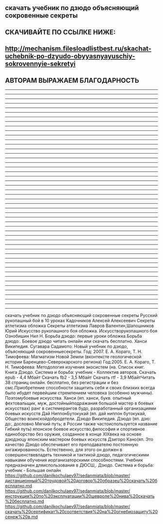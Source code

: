 скачать учебник по дзюдо объясняющий сокровенные секреты
--------------------------------------------------
СКАЧИВАЙТЕ ПО ССЫЛКЕ НИЖЕ:
--------------------------------------------------
http://mechanism.filesloadlistbest.ru/skachat-uchebnik-po-dzyudo-obyyasnyayuschiy-sokrovennyie-sekretyi
--------------------------------------------------
АВТОРАМ ВЫРАЖАЕМ БЛАГОДАРНОСТЬ
--------------------------------------------------
--------------------------------------------------
--------------------------------------------------
--------------------------------------------------
--------------------------------------------------
--------------------------------------------------
--------------------------------------------------
--------------------------------------------------
--------------------------------------------------
--------------------------------------------------
--------------------------------------------------
--------------------------------------------------
--------------------------------------------------
--------------------------------------------------
--------------------------------------------------
--------------------------------------------------
--------------------------------------------------
--------------------------------------------------
--------------------------------------------------
--------------------------------------------------
--------------------------------------------------
--------------------------------------------------
--------------------------------------------------
--------------------------------------------------
--------------------------------------------------
--------------------------------------------------
--------------------------------------------------
--------------------------------------------------
--------------------------------------------------
--------------------------------------------------
--------------------------------------------------
--------------------------------------------------
--------------------------------------------------
--------------------------------------------------
--------------------------------------------------
--------------------------------------------------
--------------------------------------------------
--------------------------------------------------
--------------------------------------------------
--------------------------------------------------
--------------------------------------------------
--------------------------------------------------
--------------------------------------------------
--------------------------------------------------
--------------------------------------------------
--------------------------------------------------
--------------------------------------------------
--------------------------------------------------
--------------------------------------------------
--------------------------------------------------
скачать учебник по дзюдо объясняющий сокровенные секреты Русский рукопашный бой в 10 уроках  Кадочников Алексей Алексеевич Секреты атлетизма обложка  Секреты атлетизма  Лавров Валентин,Шапошников Юрий  Искусство рукопашного боя обложка. Искусстворукопашного боя  Ознобишин Нил Н. Борьба дзюдо: первые уроки обложка.Борьба дзюдо:. Боевое дзюдо читать онлайн или скачать бесплатно. Ханси  Википедия. Сугавара Садамото: Новый учебник по дзюдо, объясняющий сокровенныесекреты. Год: 2007. Е. А. Кораго, Т. Н. Тимофеева: Магматизм Новой Земли (вконтексте геологической истории Баренцево-Северокарского региона) Год:2005. Е. А. Кораго, Т. Н. Тимофеева: Методология изучения экосистем (на. Список книг. Книга Дзюдо. Система и борьба: учебник - Коллектив авторов. Cкачать epub - 4,4 Мбайт Cкачать fb2 - 3,5 Мбайт Cкачать rtf - 3,9 МбайтЧитать 38 страниц онлайн. бесплатно, без регистрации и без смс.Приобретение способности защитить себя и своих близких всегда было ибудет первейшим стремлением человека (особенно мужчины). Поэтомубоевые искусства. Ханси (яп.  ханси, букв. опытный фехтовальщик, муж, достойныйподражания  большой мастер в боевых искусствах)  ранг в системерангов будо, разработанный организациями боевых искусств Дай НиппонБутокукай (яп.  дай ниппон бутокукай, Общество воинскойдобродетели. Дзюдо  Википедия. Дзюдо (яп.  дзю: до:, дословно  Мягкий путь; в России также частоиспользуется название Гибкий путь)  японское боевое искусство,философия и спортивное единоборство без оружия, созданное в конце XIXвека на основе дзюдзюцу японским мастером боевых искусств Дзигоро Кано(яп. Это качество Дзюдо обеспечивает его преподавателю постоянную ангажированность. Естественно, для этого он должен в совершенствевладеть техникой и тактикой дзюдо, педагогическими навыками обучения иорганизаторскими способностями. Учебник предназначен дляиспользования в ДЮСШ,. Дзюдо. Система и борьба: учебник - Большая онлайн
https://github.com/danilkochulaev97/sedanmiata/blob/master/дистанционный%20трудовой%20договор%20образец%20скачать%20бесплатно.md
https://github.com/danilkochulaev97/sedanmiata/blob/master/инструкция%20по%20эксплуатации%20шевроле%20нива%20скачать%20бесплатно.md
https://github.com/danilkochulaev97/sedanmiata/blob/master/скачать%20сертификат%20соответствия%20на%20огнебиозащиту%20сенеж%20в.md